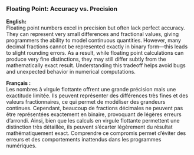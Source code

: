 ### Floating Point: Accuracy vs. Precision

**English:**  
Floating point numbers excel in precision but often lack perfect accuracy. They can represent very small differences and fractional values, giving programmers the ability to model continuous quantities. However, many decimal fractions cannot be represented exactly in binary form—this leads to slight rounding errors. As a result, while floating point calculations can produce very fine distinctions, they may still differ subtly from the mathematically exact result. Understanding this tradeoff helps avoid bugs and unexpected behavior in numerical computations.

**Français :**  
Les nombres à virgule flottante offrent une grande précision mais une exactitude limitée. Ils peuvent représenter des différences très fines et des valeurs fractionnaires, ce qui permet de modéliser des grandeurs continues. Cependant, beaucoup de fractions décimales ne peuvent pas être représentées exactement en binaire, provoquant de légères erreurs d’arrondi. Ainsi, bien que les calculs en virgule flottante permettent une distinction très détaillée, ils peuvent s’écarter légèrement du résultat mathématiquement exact. Comprendre ce compromis permet d’éviter des erreurs et des comportements inattendus dans les programmes numériques.
